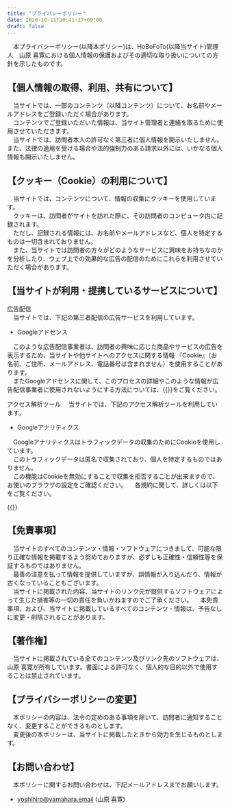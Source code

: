 ```yaml
---
title: "プライバシーポリシー"
date: 2020-10-11T20:41:27+09:00
draft: false
---
```

　本プライバシーポリシー(以降本ポリシー)は、HoBoFoTo(以降当サイト)管理人　山原 喜寛における個人情報の保護およびその適切な取り扱いについての方針を示したものです。

## 【個人情報の取得、利用、共有について】
　当サイトでは、一部のコンテンツ（以降コンテンツ）について、お名前やメールアドレスをご登録いただく場合があります。  
　コンテンツでご登録いただいた情報は、当サイト管理者と連絡を取るために使用させていただきます。    
　当サイトでは、訪問者本人の許可なく第三者に個人情報を開示いたしません。また、法律の適用を受ける場合や法的強制力のある請求以外には、いかなる個人情報も開示いたしません。

## 【クッキー（Cookie）の利用について】
　当サイトでは、コンテンツについて、情報の収集にクッキーを使用しています。  
　クッキーは、訪問者がサイトを訪れた際に、その訪問者のコンピュータ内に記録されます。  
　ただし、記録される情報には、お名前やメールアドレスなど、個人を特定するものは一切含まれておりません。  
　また、当サイトでは訪問者の方々がどのようなサービスに興味をお持ちなのかを分析したり、ウェブ上での効果的な広告の配信のためにこれらを利用させていただく場合があります。

## 【当サイトが利用・提携しているサービスについて】
広告配信  
　当サイトでは、下記の第三者配信の広告サービスを利用しています。

- Googleアドセンス

　このような広告配信事業者は、訪問者の興味に応じた商品やサービスの広告を表示するため、当サイトや他サイトへのアクセスに関する情報 『Cookie』（お名前、ご住所、メールアドレス、電話番号は含まれません）を使用することがあります。  
　またGoogleアドセンスに関して、このプロセスの詳細やこのような情報が広告配信事業者に使用されないようにする方法については、{{<exlink href="http://www.google.co.jp/policies/technologies/ads/" text="こちら">}}をご覧ください。

アクセス解析ツール
　当サイトでは、下記のアクセス解析ツールを利用しています。

- Googleアナリティクス

　Googleアナリティクスはトラフィックデータの収集のためにCookieを使用しています。  
　このトラフィックデータは匿名で収集されており、個人を特定するものではありません。  
　この機能はCookieを無効にすることで収集を拒否することが出来ますので、お使いのブラウザの設定をご確認ください。
　各規約に関して、詳しくは以下をご覧ください。

{{<exlink href="https://support.google.com/analytics/answer/7124332?hl=ja" text="Googleアナリティクス">}}  

## 【免責事項】
　当サイトのすべてのコンテンツ・情報・ソフトウェアにつきまして、可能な限り正確な情報を掲載するよう努めておりますが、必ずしも正確性・信頼性等を保証するものではありません。  
　最善の注意を払って情報を提供していますが、誤情報が入り込んだり、情報が古くなっていることもございます。  
　当サイトに掲載された内容、当サイトのリンク先が提供するソフトウェアによって生じた損害等の一切の責任を負いかねますのでご了承ください。
　本免責事項、および、当サイトに掲載しているすべてのコンテンツ・情報は、予告なしに変更・削除されることがあります。

## 【著作権】
　当サイトに掲載されている全てのコンテンツ及びリンク先のソフトウェアは、山原 喜寛が所有しています。書面による許可なく、個人的な目的以外で使用することは禁止されています。

## 【プライバシーポリシーの変更】
　本ポリシーの内容は、法令の定めのある事項を除いて、訪問者に通知することなく、変更することができるものとします。  
　変更後の本ポリシーは、当サイトに掲載したときから効力を生じるものとします。

## 【お問い合わせ】
　本ポリシーに関するお問い合わせは、下記メールアドレスまでお願いします。

- yoshihiro@yamahara.email (山原 喜寛)